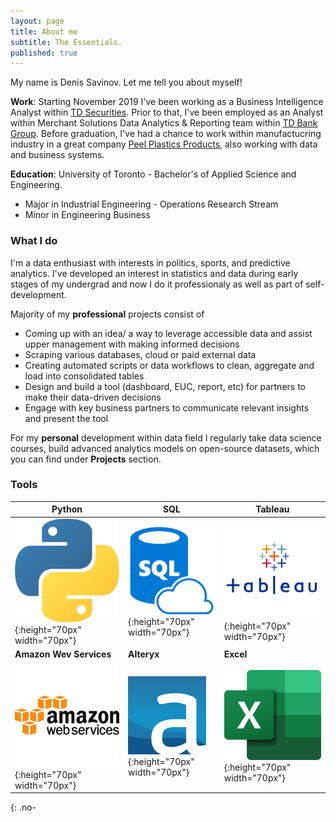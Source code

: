 ```yaml
---
layout: page
title: About me
subtitle: The Essentials.
published: true
---
```


My name is Denis Savinov. Let me tell you about myself!

**Work**: Starting November 2019 I've been working as a Business Intelligence Analyst within [TD Securities](https://en.wikipedia.org/wiki/TD_Securities). Prior to that, I've been employed as an Analyst within Merchant Solutions Data Analytics & Reporting team within [TD Bank Group](https://en.wikipedia.org/wiki/Toronto-Dominion_Bank). Before graduation, I've had a chance to work within manufactucring industry in a great company [Peel Plastics Products](http://www.peelplastics.com/company.php), also working with data and business systems. 

**Education**: University of Toronto - Bachelor's of Applied Science and Engineering.
* Major in Industrial Engineering - Operations Research Stream
* Minor in Engineering Business

### What I do 

I'm a data enthusiast with interests in politics, sports, and predictive analytics. I've developed an interest in statistics and data during early stages of my undergrad and now I do it professionaly as well as part of self-development. 

Majority of my **professional** projects consist of 
* Coming up with an idea/ a way to leverage accessible data and assist upper management with making informed decisions  
* Scraping various databases, cloud or paid external data 
* Creating automated scripts or data workflows to clean, aggregate and load into consolidated tables
* Design and build a tool (dashboard, EUC, report, etc) for partners to make their data-driven decisions
* Engage with key business partners to communicate relevant insights and present the tool 

For my **personal** development within data field I regularly take data science courses, build advanced analytics models on open-source datasets, which you can find under **Projects** section. 

### Tools

| **Python** | **SQL** | **Tableau** |
|-----|-------------------------------------------|----------------------------------------------|
| ![Python](/img/about/python.png "Python"){:height="70px" width="70px"} | ![SQL](/img/about/sql.png "SQL"){:height="70px" width="70px"} | ![Alteryx](/img/about/tableau.jpg "Tableau"){:height="70px" width="70px"} |
| **Amazon Wev Services** | **Alteryx** | **Excel** |
| ![AWS](/img/about/aws.png "AWS"){:height="70px" width="70px"} | ![AWS](/img/about/alteryx.png "AWS"){:height="70px" width="70px"} | ![excel](/img/about/Excel.png "excel"){:height="70px" width="70px"} |
{: .no-

